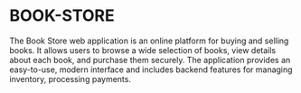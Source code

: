 # BOOK-STORE
The Book Store web application is an online platform for buying and selling books. It allows users to browse a wide selection of books, view details about each book, and purchase them securely. The application provides an easy-to-use, modern interface and includes backend features for managing inventory, processing payments.
